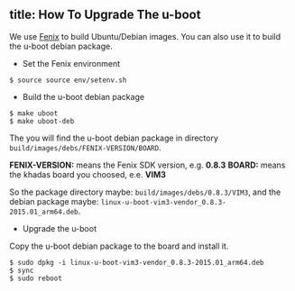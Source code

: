 title: How To Upgrade The u-boot
---

We use [Fenix](/vim1/FenixScript.html) to build Ubuntu/Debian images. You can also use it to build the u-boot debian package.

* Set the Fenix environment

```
$ source source env/setenv.sh
```

* Build the u-boot debian package

```
$ make uboot
$ make uboot-deb
```

The you will find the u-boot debian package in directory `build/images/debs/FENIX-VERSION/BOARD`.

**FENIX-VERSION:** means the Fenix SDK version, e.g. **0.8.3**
**BOARD:** means the khadas board you choosed, e.e. **VIM3**

So the package directory maybe: `build/images/debs/0.8.3/VIM3`, and the debian package maybe: `linux-u-boot-vim3-vendor_0.8.3-2015.01_arm64.deb`.

* Upgrade the u-boot

Copy the u-boot debian package to the board and install it.

```
$ sudo dpkg -i linux-u-boot-vim3-vendor_0.8.3-2015.01_arm64.deb
$ sync
$ sudo reboot
```
